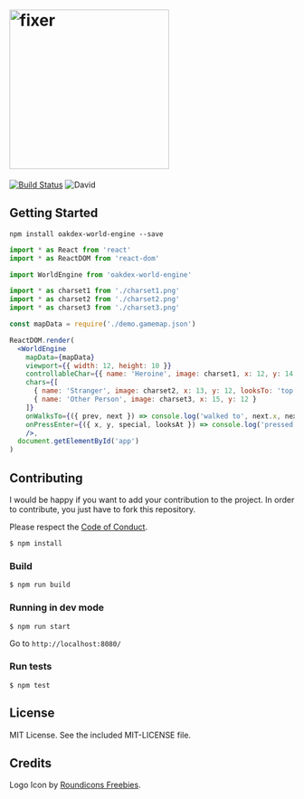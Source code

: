 # <img src="https://v20.imgup.net/oakdex_logfbad.png" alt="fixer" width=282>

[![Build Status](https://travis-ci.org/jalyna/oakdex-world-engine.svg?branch=master)](https://travis-ci.org/jalyna/oakdex-world-engine) ![David](https://img.shields.io/david/jalyna/oakdex-world-engine.svg)

## Getting Started

```
npm install oakdex-world-engine --save
```

```jsx
import * as React from 'react'
import * as ReactDOM from 'react-dom'

import WorldEngine from 'oakdex-world-engine'

import * as charset1 from './charset1.png'
import * as charset2 from './charset2.png'
import * as charset3 from './charset3.png'

const mapData = require('./demo.gamemap.json')

ReactDOM.render(
  <WorldEngine
    mapData={mapData}
    viewport={{ width: 12, height: 10 }}
    controllableChar={{ name: 'Heroine', image: charset1, x: 12, y: 14 }}
    chars={[
      { name: 'Stranger', image: charset2, x: 13, y: 12, looksTo: 'top' }, // bottom is default
      { name: 'Other Person', image: charset3, x: 15, y: 12 }
    ]}
    onWalksTo={({ prev, next }) => console.log('walked to', next.x, next.y, next.looksAt.x, next.looksAt.y, next.special)}
    onPressEnter={({ x, y, special, looksAt }) => console.log('pressed enter', looksAt.x, looksAt.y, special)}
    />,
  document.getElementById('app')
)
```


## Contributing

I would be happy if you want to add your contribution to the project. In order to contribute, you just have to fork this repository.

Please respect the [Code of Conduct](//github.com/jalyna/oakdex-world-engine/blob/master/CODE_OF_CONDUCT.md).

```
$ npm install
```

### Build

```
$ npm run build
```

### Running in dev mode

```
$ npm run start
```

Go to `http://localhost:8080/`

### Run tests

```
$ npm test
```

## License

MIT License. See the included MIT-LICENSE file.

## Credits

Logo Icon by [Roundicons Freebies](http://www.flaticon.com/authors/roundicons-freebies).
